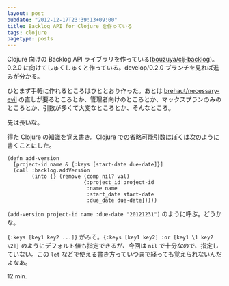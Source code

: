 ```yaml
---
layout: post
pubdate: "2012-12-17T23:39:13+09:00"
title: Backlog API for Clojure を作っている
tags: clojure
pagetype: posts
---
```

Clojure 向けの Backlog API ライブラリを作っている([bouzuya/clj-backlog](https://github.com/bouzuya/clj-backlog))。0.2.0 に向けてしゅくしゅくと作っている。develop/0.2.0 ブランチを見れば進みが分かる。

ひとまず手軽に作れるところはひととおり作った。あとは [brehaut/necessary-evil](https://github.com/brehaut/necessary-evil) の直しが要るところとか、管理者向けのところとか、マックスプランのみのところとか、引数が多くて大変なところとか、そんなところ。

先は長いな。

得た Clojure の知識を覚え書き。Clojure での省略可能引数はぼくは次のように書くことにした。

    (defn add-version
      [project-id name & {:keys [start-date due-date]}]
      (call :backlog.addVersion
            (into {} (remove (comp nil? val)
                             {:project_id project-id
                              :name name
                              :start_date start-date
                              :due_date due-date}))))

`(add-version project-id name :due-date "20121231")` のように呼ぶ。どうかな。

`{:keys [key1 key2 ...]}` がみそ。`{:keys [key1 key2] :or [key1 \1 key2 \2]}` のようにデフォルト値も指定できるが、今回は `nil` で十分なので、指定していない。この `let` などで使える書き方っていつまで経っても覚えられないんだよなあ。

12 min.

